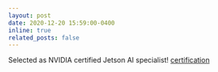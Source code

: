 ```yaml
---
layout: post
date: 2020-12-20 15:59:00-0400
inline: true
related_posts: false
---
```


Selected as NVIDIA certified Jetson AI specialist! [certification](https://www.linkedin.com/posts/muhammad-uzair-khattak-204ba1150_embedded-nvidiajetson-deeplearning-activity-6735567828964909056-MxQo/?utm_source=linkedin_share&utm_medium=member_desktop_web)
